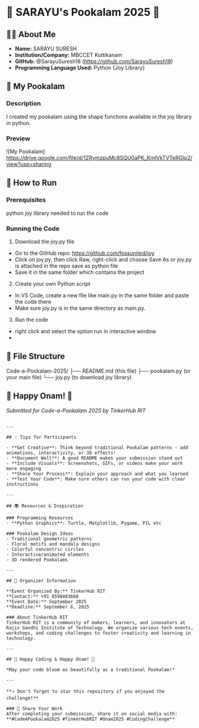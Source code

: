 
# 🌸 SARAYU's Pookalam 2025 🌸

## 👨‍💻 About Me
- **Name:** SARAYU SURESH
- **Institution/Company:** MBCCET Kuttikanam
- **GitHub:** @SarayuSuresh18 (https://github.com/SarayuSuresh18)
- **Programming Language Used:** Python {Joy Library}

## 🎨 My Pookalam

### Description
I created my pookalam using the shape functions available in the joy library in python.

### Preview
![My Pookalam] https://drive.google.com/file/d/1ZRymzpuMc8SQU0aPK_KmlVkTVTeRGIp2/view?usp=sharing


## 🚀 How to Run

### Prerequisites

python joy library needed to run the code 

### Running the Code
1. Download the joy.py file
- Go to the GitHub repo: https://github.com/fossunited/joy
- Click on joy.py, then click Raw, right-click and choose Save As or joy.py is attached in the repo save as python file 
- Save it in the same folder which contains the project
 
2. Create your own Python script
- In VS Code, create a new file like main.py in the same folder and paste the code there
- Make sure joy.py is in the same directory as main.py.

3. Run the code
- right click and select the option run in interactive window
- 
## 📁 File Structure

Code-a-Pookalam-2025/
├── README.md (this file)
├── pookalam.py (or your main file)
└── joy.py (to download joy library)

## 🎊 Happy Onam! 🎊
*Submitted for Code-a-Pookalam 2025 by TinkerHub RIT*
```

---

## 💡 Tips for Participants

- **Get Creative**: Think beyond traditional Pookalam patterns - add animations, interactivity, or 3D effects!
- **Document Well**: A good README makes your submission stand out
- **Include Visuals**: Screenshots, GIFs, or videos make your work more engaging
- **Share Your Process**: Explain your approach and what you learned
- **Test Your Code**: Make sure others can run your code with clear instructions

---

## 📚 Resources & Inspiration

### Programming Resources
- **Python Graphics**: Turtle, Matplotlib, Pygame, PIL etc

### Pookalam Design Ideas
- Traditional geometric patterns
- Floral motifs and mandala designs
- Colorful concentric circles
- Interactive/animated elements
- 3D rendered Pookalams

---

## 🏢 Organizer Information

**Event Organized By:** TinkerHub RIT  
**Contact:** +91 8590483660  
**Event Date:** September 2025  
**Deadline:** September 6, 2025  

### About TinkerHub RIT
TinkerHub RIT is a community of makers, learners, and innovators at Rajiv Gandhi Institute of Technology. We organize various tech events, workshops, and coding challenges to foster creativity and learning in technology.

---

## 🎊 Happy Coding & Happy Onam! 🎊

*May your code bloom as beautifully as a traditional Pookalam!*

---

**⭐ Don't forget to star this repository if you enjoyed the challenge!**

### 🔗 Share Your Work
After completing your submission, share it on social media with:
**#CodeAPookalam2025 #TinkerHubRIT #Onam2025 #CodingChallenge**
